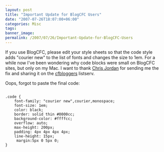 ```yaml
---
layout: post
title: "Important Update for BlogCFC Users"
date: "2007-07-26T18:07:00+06:00"
categories: Misc 
tags: 
banner_image: 
permalink: /2007/07/26/Important-Update-for-BlogCFC-Users
---
```


If you use BlogCFC, please edit your style sheets so that the code style adds "courier new" to the list of fonts and changes the size to 1em. For a while now I've been wondering why code blocks were small on BlogCFC sites, but only on my Mac. I want to thank <a href="http://cjordan.us/index.cfm">Chris Jordan</a> for sending me the fix and sharing it on the <a href="http://groups.google.com/group/cfbloggers">cfbloggers</a> listserv.

Oops, forgot to paste the final code:

<code>
.code {
	font-family: "courier new",courier,monospace;
	font-size: 1em;
	color: black;
	border: solid thin #0000cc;
	background-color: #ffffcc;
	overflow: auto;
	max-height: 200px;
    padding: 4px 4px 4px 4px;
    line-height: 15px;
	 margin:5px 0 5px 0;	
}
</code>